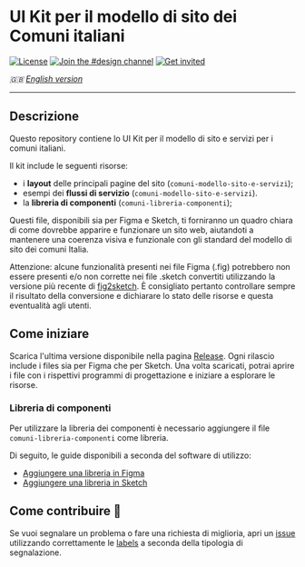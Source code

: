 # UI Kit per il modello di sito dei Comuni italiani

[![License](https://img.shields.io/github/license/italia/design-ui-kit.svg)](https://github.com/italia/design-ui-kit/blob/main/LICENSE)
[![Join the #design channel](https://img.shields.io/badge/Slack%20channel-%23design-blue.svg)](https://developersitalia.slack.com/messages/C7VPAUVB3/)
[![Get invited](https://slack.developers.italia.it/badge.svg)](https://slack.developers.italia.it/)

_🇬🇧 [English version](README.EN.md)_

--- 

## Descrizione

Questo repository contiene lo UI Kit per il modello di sito e servizi per i comuni italiani.

Il kit include le seguenti risorse:

- i **layout** delle principali pagine del sito (`comuni-modello-sito-e-servizi`);
- esempi dei **flussi di servizio** (`comuni-modello-sito-e-servizi`).
- la **libreria di componenti** (`comuni-libreria-componenti`);


Questi file, disponibili sia per Figma e Sketch, ti forniranno un quadro chiara di come dovrebbe apparire e funzionare un sito web, aiutandoti a mantenere una coerenza visiva e funzionale con gli standard del modello di sito dei comuni Italia.

Attenzione: alcune funzionalità presenti nei file Figma (.fig) potrebbero non 
essere presenti e/o non corrette nei file .sketch convertiti utilizzando la 
versione più recente di [fig2sketch](https://github.com/sketch-hq/fig2sketch). 
È consigliato pertanto controllare sempre il risultato della conversione 
e dichiarare lo stato delle risorse e questa eventualità agli utenti.

## Come iniziare

Scarica l'ultima versione disponibile nella pagina [Release](https://github.com/italia/design-comuni-ui-kit/releases). Ogni rilascio include i files sia per Figma che per Sketch. Una volta scaricati, potrai aprire i file con i rispettivi programmi di progettazione e iniziare a esplorare le risorse.

### Libreria di componenti

Per utilizzare la libreria dei componenti è necessario aggiungere il file `comuni-libreria-componenti` come libreria. 

Di seguito, le guide disponibili a seconda del software di utilizzo:

- [Aggiungere una libreria in Figma](https://help.figma.com/hc/en-us/articles/1500008731201-Enable-or-disable-a-library-in-a-design-file)
- [Aggiungere una libreria in Sketch](https://www.sketch.com/docs/libraries/creating-and-adding-libraries/)

## Come contribuire 💙

Se vuoi segnalare un problema o fare una richiesta di miglioria, apri un [issue](https://github.com/italia/design-comuni-ui-kit/issues) utilizzando correttamente le [labels](https://github.com/italia/design-comuni-ui-kit/labels) a seconda della tipologia di segnalazione.
